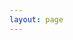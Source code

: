 ```yaml
---
layout: page
---
```

<!--
          _____                   _______                   _____            _____                    _____                            _____                    _____          
         /\    \                 /::\    \                 /\    \          /\    \                  /\    \                          /\    \                  /\    \         
        /::\    \               /::::\    \               /::\____\        /::\____\                /::\    \                        /::\    \                /::\    \        
       /::::\    \             /::::::\    \             /:::/    /       /:::/    /               /::::\    \                      /::::\    \               \:::\    \       
      /::::::\    \           /::::::::\    \           /:::/    /       /:::/    /               /::::::\    \                    /::::::\    \               \:::\    \      
     /:::/\:::\    \         /:::/~~\:::\    \         /:::/    /       /:::/    /               /:::/\:::\    \                  /:::/\:::\    \               \:::\    \     
    /:::/  \:::\    \       /:::/    \:::\    \       /:::/    /       /:::/    /               /:::/  \:::\    \                /:::/__\:::\    \               \:::\    \    
   /:::/    \:::\    \     /:::/    / \:::\    \     /:::/    /       /:::/    /               /:::/    \:::\    \              /::::\   \:::\    \              /::::\    \   
  /:::/    / \:::\    \   /:::/____/   \:::\____\   /:::/    /       /:::/    /      _____    /:::/    / \:::\    \            /::::::\   \:::\    \    ____    /::::::\    \  
 /:::/    /   \:::\    \ |:::|    |     |:::|    | /:::/    /       /:::/____/      /\    \  /:::/    /   \:::\ ___\          /:::/\:::\   \:::\    \  /\   \  /:::/\:::\    \ 
/:::/____/     \:::\____\|:::|____|     |:::|    |/:::/____/       |:::|    /      /::\____\/:::/____/     \:::|    |        /:::/  \:::\   \:::\____\/::\   \/:::/  \:::\____\
\:::\    \      \::/    / \:::\    \   /:::/    / \:::\    \       |:::|____\     /:::/    /\:::\    \     /:::|____|        \::/    \:::\  /:::/    /\:::\  /:::/    \::/    /
 \:::\    \      \/____/   \:::\    \ /:::/    /   \:::\    \       \:::\    \   /:::/    /  \:::\    \   /:::/    /          \/____/ \:::\/:::/    /  \:::\/:::/    / \/____/ 
  \:::\    \                \:::\    /:::/    /     \:::\    \       \:::\    \ /:::/    /    \:::\    \ /:::/    /                    \::::::/    /    \::::::/    /          
   \:::\    \                \:::\__/:::/    /       \:::\    \       \:::\    /:::/    /      \:::\    /:::/    /                      \::::/    /      \::::/____/           
    \:::\    \                \::::::::/    /         \:::\    \       \:::\__/:::/    /        \:::\  /:::/    /                       /:::/    /        \:::\    \           
     \:::\    \                \::::::/    /           \:::\    \       \::::::::/    /          \:::\/:::/    /                       /:::/    /          \:::\    \          
      \:::\    \                \::::/    /             \:::\    \       \::::::/    /            \::::::/    /                       /:::/    /            \:::\    \         
       \:::\____\                \::/____/               \:::\____\       \::::/    /              \::::/    /                       /:::/    /              \:::\____\        
        \::/    /                 ~~                      \::/    /        \::/____/                \::/____/                        \::/    /                \::/    /        
         \/____/                                           \/____/          ~~                       ~~                               \/____/                  \/____/         
                                                                                                                                                                               
-->
<script setup>
import {
  VPTeamPage,
  VPTeamPageTitle,
  VPTeamMembers
} from 'vitepress/theme'

const members = [
  //
  {
    avatar: 'http://q.qlogo.cn/headimg_dl?dst_uin=2485108343&spec=640&img_type=jpg',
    name: 'Liu Shi an',
    title: '室长',
    links: [
      { icon: 'github', link: 'https://github.com/Lt2023' },
      { icon: 'youtube', link: 'https://www.youtube.com/@user-bv7mc6gv7k' }
    ]
  },
  {
    avatar: 'http://q.qlogo.cn/headimg_dl?dst_uin=1280993766&spec=640&img_type=jpg',
    name: '刘钦宇',
    title: '五年级的2B 万能程序员',
    links: [
      { icon: 'github', link: 'https://github.com/Starry-Sky-World' }
    ]
  },
  {
    avatar: 'http://q.qlogo.cn/headimg_dl?dst_uin=3530284400&spec=640&img_type=jpg',
    name: '「云服部」一个疯了的氢氧化钠',
    title: '云服部 主管'
  },
  {
    avatar: 'http://q.qlogo.cn/headimg_dl?dst_uin=210308731&spec=640&img_type=jpg',
    name: '碱式碳酸铜',
    title: 'UI设计'
  },
  {
    avatar: 'http://q.qlogo.cn/headimg_dl?dst_uin=2275475104&spec=640&img_type=jpg',
    name: '钟昊阳',
    title: 'ColudAI联合创始人'
  },
  {
    avatar: 'http://q.qlogo.cn/headimg_dl?dst_uin=1794916518&spec=640&img_type=jpg',
    name: '琦琦',
    title: 'CoCo部门'
  },
  {
    avatar: 'http://q.qlogo.cn/headimg_dl?dst_uin=3220257676&spec=640&img_type=jpg',
    name: 'api.fuxsto.cn',
    title: '指导工程师'
  },
  {
    avatar: 'http://q.qlogo.cn/headimg_dl?dst_uin=1494266056&spec=640&img_type=jpg',
    name: '彬彬有礼',
    title: '云计算'
  },
  {
    avatar: 'http://q.qlogo.cn/headimg_dl?dst_uin=2405806947&spec=640&img_type=jpg',
    name: '登登←一只菜坤',
    title: 'CoCo'
  },
  {
    avatar: 'http://q.qlogo.cn/headimg_dl?dst_uin=3551623996&spec=640&img_type=jpg',
    name: '旧梦残颜',
    title: '核心成员'
  },
  {
    avatar: 'http://q.qlogo.cn/headimg_dl?dst_uin=615769184&spec=640&img_type=jpg',
    name: '冷面小青龙',
    title: '安全业务指导'
  },
  {
    avatar: 'http://q.qlogo.cn/headimg_dl?dst_uin=1908809023&spec=640&img_type=jpg',
    name: 'Loading...',
    title: '机器人工程师'
  },
  {
    avatar: 'http://q.qlogo.cn/headimg_dl?dst_uin=2678124929&spec=640&img_type=jpg',
    name: '兰熙不是兰溪 ~嗷呜',
    title: 'HK 负责人|Furry晚期'
  },
  {
    avatar: 'http://q.qlogo.cn/headimg_dl?dst_uin=893919047&spec=640&img_type=jpg',
    name: '奋斗',
    title: '前端工程师'
  },
  {
    avatar: 'http://q.qlogo.cn/headimg_dl?dst_uin=3486325199&spec=640&img_type=jpg',
    name: '谬',
    title: '前端'
  },
  {
    avatar: 'http://q.qlogo.cn/headimg_dl?dst_uin=3803746525&spec=640&img_type=jpg',
    name: '石榴 Grant·Pome',
    title: '整活部|TK Forum'
  },
  {
    avatar: 'http://q.qlogo.cn/headimg_dl?dst_uin=3803786563&spec=640&img_type=jpg',
    name: '石榴（群废物，正在摸鱼中）',
    title: '设计部 | 违规的训练师都到我嘴里！'
  },
  {
    avatar: 'http://q.qlogo.cn/headimg_dl?dst_uin=3463448740&spec=640&img_type=jpg',
    name: '数学不及格不改名',
    title: '指导-加密🔐'
  },
  {
    avatar: 'http://q.qlogo.cn/headimg_dl?dst_uin=3332760455&spec=640&img_type=jpg',
    name: 'Enzyme YouMing 酶游明',
    title: '前端工程师'
  },
    {
    avatar: 'https://coludai.cn/data_img/Logo.png',  // 可以使用一个占位符图片，或自定义头像
    name: '您梦寐以求的工作场所',
        links: [
      { icon: 'link', link: 'http://coludai.cn/careers' } // 在这里设置链接地址
    ],
    title: '点击加入我们'
  }
]
const orgs = [

]
</script>

<VPTeamPage>
  <VPTeamPageTitle>
    <template #title>
      Coludai 核心成员
    </template>
    <template #lead>
      与未来对话，探索无限可能
      在这里，见证未来！
    </template>
  </VPTeamPageTitle>
  <VPTeamMembers
    :members="members"
  />
</VPTeamPage>

<!-- 合作商 ORGS -->
<VPTeamPage>
  <VPTeamPageTitle>
    <template #title>
      合作商
    </template>
    <template #lead>
      Coludai官方合作商
    </template>
  </VPTeamPageTitle>
  <VPTeamMembers
    :members="orgs"
  />
</VPTeamPage>